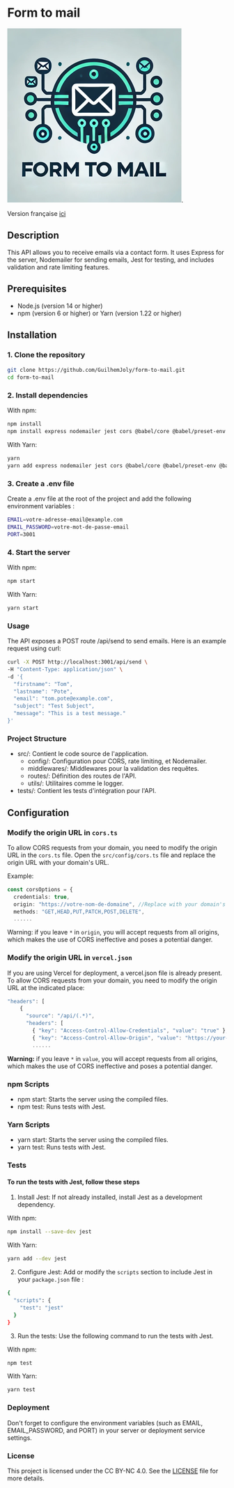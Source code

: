 # Form to mail

![Image logo](src/assets/form-to-mail-logo-medium.png "Form to mail").

Version française [ici](README.fr.md)

## Description

This API allows you to receive emails via a contact form. It uses Express for the server, Nodemailer for sending emails, Jest for testing, and includes validation and rate limiting features.

## Prerequisites

- Node.js (version 14 or higher)
- npm (version 6 or higher) or Yarn (version 1.22 or higher)

## Installation

### 1. Clone the repository

```sh
git clone https://github.com/GuilhemJoly/form-to-mail.git
cd form-to-mail 
```

### 2. Install dependencies

With npm:

```sh
npm install
npm install express nodemailer jest cors @babel/core @babel/preset-env @babel/preset-typescript
```

With Yarn:

```sh
yarn 
yarn add express nodemailer jest cors @babel/core @babel/preset-env @babel/preset-typescript
```

### 3. Create a .env file

Create a .env file at the root of the project and add the following environment variables :

```sh
EMAIL=votre-adresse-email@example.com
EMAIL_PASSWORD=votre-mot-de-passe-email
PORT=3001
```

### 4.  Start the server

With npm:

```sh
npm start
```

With Yarn:

```sh
yarn start
```

### Usage

The API exposes a POST route /api/send to send emails. Here is an example request using curl:

```sh
curl -X POST http://localhost:3001/api/send \
-H "Content-Type: application/json" \
-d '{
  "firstname": "Tom",
  "lastname": "Pote",
  "email": "tom.pote@example.com",
  "subject": "Test Subject",
  "message": "This is a test message."
}'
```

### Project Structure

- src/: Contient le code source de l'application.
  - config/: Configuration pour CORS, rate limiting, et Nodemailer.
  - middlewares/: Middlewares pour la validation des requêtes.
  - routes/: Définition des routes de l'API.
  - utils/: Utilitaires comme le logger.
- tests/: Contient les tests d'intégration pour l'API.

## Configuration

### Modify the origin URL in `cors.ts`

To allow CORS requests from your domain, you need to modify the origin URL in the `cors.ts` file. Open the `src/config/cors.ts` file and replace the origin URL with your domain's URL.

Example:

```typescript
const corsOptions = {
  credentials: true,
  origin: "https://votre-nom-de-domaine", //Replace with your domain's URL
  methods: "GET,HEAD,PUT,PATCH,POST,DELETE",
  ......
```

Warning: if you leave `*` in `origin`, you will accept requests from all origins, which makes the use of CORS ineffective and poses a potential danger.

### Modify the origin URL in `vercel.json`

If you are using Vercel for deployment, a vercel.json file is already present. To allow CORS requests from your domain, you need to modify the origin URL at the indicated place:

```typescript
"headers": [
    {
      "source": "/api/(.*)",
      "headers": [
        { "key": "Access-Control-Allow-Credentials", "value": "true" },
        { "key": "Access-Control-Allow-Origin", "value": "https://your-domain-name" },  //replace this part
        ......
```

**Warning:** if you leave `*` in `value`, you will accept requests from all origins, which makes the use of CORS ineffective and poses a potential danger.

### npm Scripts

- npm start: Starts the server using the compiled files.
- npm test: Runs tests with Jest.

### Yarn Scripts

- yarn start: Starts the server using the compiled files.
- yarn test: Runs tests with Jest.

### Tests

#### To run the tests with Jest, follow these steps

1. Install Jest: If not already installed, install Jest as a development dependency.

With npm:

```sh
npm install --save-dev jest
```

With Yarn:

```sh
yarn add --dev jest
```

2. Configure Jest: Add or modify the `scripts` section to include Jest in your `package.json` file :

```sh
{
  "scripts": {
    "test": "jest"
  }
}
```

3. Run the tests: Use the following command to run the tests with Jest.

With npm:

```sh
npm test
```

With Yarn:

```sh
yarn test
```

### Deployment

Don't forget to configure the environment variables (such as EMAIL, EMAIL_PASSWORD, and PORT) in your server or deployment service settings.

### License

This project is licensed under the CC BY-NC 4.0. See the [LICENSE](licence.md) file for more details.
